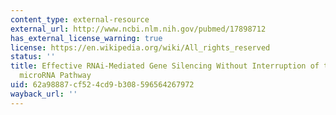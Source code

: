 ```yaml
---
content_type: external-resource
external_url: http://www.ncbi.nlm.nih.gov/pubmed/17898712
has_external_license_warning: true
license: https://en.wikipedia.org/wiki/All_rights_reserved
status: ''
title: Effective RNAi-Mediated Gene Silencing Without Interruption of the Endogenous
  microRNA Pathway
uid: 62a98887-cf52-4cd9-b308-596564267972
wayback_url: ''
---
```

